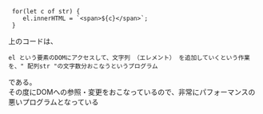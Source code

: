 

```objc
 for(let c of str) {
    el.innerHTML = `<span>${c}</span>`;
 }
 ```

上のコードは、  

    el という要素のDOMにアクセスして、文字列 （エレメント） を追加していくという作業を、" 配列str "の文字数分おこなうというプログラム  

である。  
その度にDOMへの参照・変更をおこなっているので、非常にパフォーマンスの悪いプログラムとなっている



